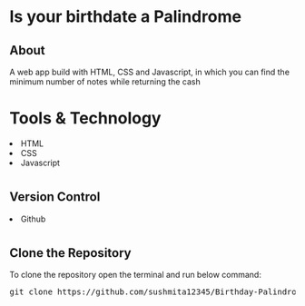 # Is your birthdate a Palindrome

<h2>About</h2>
A web app build with HTML, CSS and Javascript, in which you can find the minimum number of notes while returning the cash

# Tools & Technology
<li>HTML</li>
<li>CSS</li>
<li>Javascript</li>

# <h2>Version Control</h2>
<li> Github </li>

# <h2>Clone the Repository</h2>
To clone the repository open the terminal and run below command:</br>
<pre>git clone https://github.com/sushmita12345/Birthday-Palindrome</pre>